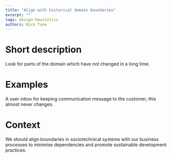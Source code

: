 ```yaml
---
title: "Align with historical domain boundaries"
excerpt: ""
tags: design-heuristics
authors: Nick Tune
---
```


# Short description

Look for parts of the domain which have not changed in a long time.

# Examples

A user inbox for keeping communication message to the customer, this almost never changes.

# Context

We should align boundaries in sociotechnical systems with our business processes to minimise dependencies and promote sustainable development practices.
